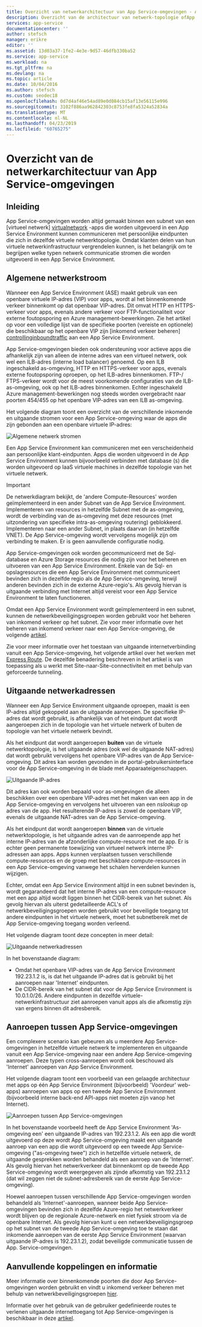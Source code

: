 ```yaml
---
title: Overzicht van netwerkarchitectuur van App Service-omgevingen - Azure
description: Overzicht van de architectuur van netwerk-topologie ofApp Service-omgevingen.
services: app-service
documentationcenter: ''
author: stefsch
manager: erikre
editor: ''
ms.assetid: 13d03a37-1fe2-4e3e-9d57-46dfb330ba52
ms.service: app-service
ms.workload: na
ms.tgt_pltfrm: na
ms.devlang: na
ms.topic: article
ms.date: 10/04/2016
ms.author: stefsch
ms.custom: seodec18
ms.openlocfilehash: 0d7d4af46e54ad89e0d084cb15af13e56115e996
ms.sourcegitcommit: 3102f886aa962842303c8753fe8fa5324a52834a
ms.translationtype: MT
ms.contentlocale: nl-NL
ms.lasthandoff: 04/23/2019
ms.locfileid: "60765275"
---
```

# <a name="network-architecture-overview-of-app-service-environments"></a>Overzicht van de netwerkarchitectuur van App Service-omgevingen
## <a name="introduction"></a>Inleiding
App Service-omgevingen worden altijd gemaakt binnen een subnet van een [virtueel netwerk] [ virtualnetwork] -apps die worden uitgevoerd in een App Service Environment kunnen communiceren met persoonlijke eindpunten die zich in dezelfde virtuele netwerktopologie.  Omdat klanten delen van hun virtuele netwerkinfrastructuur vergrendelen kunnen, is het belangrijk om te begrijpen welke typen netwerk communicatie stromen die worden uitgevoerd in een App Service Environment.

## <a name="general-network-flow"></a>Algemene netwerkstroom
Wanneer een App Service Environment (ASE) maakt gebruik van een openbare virtuele IP-adres (VIP) voor apps, wordt al het binnenkomende verkeer binnenkomt op dat openbaar VIP-adres.  Dit omvat HTTP en HTTPS-verkeer voor apps, evenals andere verkeer voor FTP-functionaliteit voor externe foutopsporing en Azure management-bewerkingen.  Zie het artikel op voor een volledige lijst van de specifieke poorten (vereiste en optionele) die beschikbaar op het openbare VIP zijn [inkomend verkeer beheren] [ controllinginboundtraffic] aan een App Service Environment. 

App Service-omgevingen bieden ook ondersteuning voor actieve apps die afhankelijk zijn van alleen de interne adres van een virtueel netwerk, ook wel een ILB-adres (interne load balancer) genoemd.  Op een ILB ingeschakeld as-omgeving, HTTP en HTTPS-verkeer voor apps, evenals externe foutopsporing oproepen, op het ILB-adres binnenkomen.  FTP-/ FTPS-verkeer wordt voor de meest voorkomende configuraties van de ILB-as-omgeving, ook op het ILB-adres binnenkomen.  Echter ingeschakeld Azure management-bewerkingen nog steeds worden overgebracht naar poorten 454/455 op het openbare VIP-adres van een ILB as-omgeving.

Het volgende diagram toont een overzicht van de verschillende inkomende en uitgaande stromen voor een App Service-omgeving waar de apps die zijn gebonden aan een openbare virtuele IP-adres:

![Algemene netwerk stromen][GeneralNetworkFlows]

Een App Service Environment kan communiceren met een verscheidenheid aan persoonlijke klant-eindpunten.  Apps die worden uitgevoerd in de App Service Environment kunnen bijvoorbeeld verbinden met database (s) die worden uitgevoerd op IaaS virtuele machines in dezelfde topologie van het virtuele netwerk.

> [!IMPORTANT]
> De netwerkdiagram bekijkt, de 'andere Compute-Resources' worden geïmplementeerd in een ander Subnet van de App Service Environment. Implementeren van resources in hetzelfde Subnet met de as-omgeving, wordt de verbinding van de as-omgeving met deze resources (met uitzondering van specifieke intra-as-omgeving routering) geblokkeerd. Implementeren naar een ander Subnet, in plaats daarvan (in hetzelfde VNET). De App Service-omgeving wordt vervolgens mogelijk zijn om verbinding te maken. Er is geen aanvullende configuratie nodig.
> 
> 

App Service-omgevingen ook worden gecommuniceerd met de Sql-database en Azure Storage resources die nodig zijn voor het beheren en uitvoeren van een App Service Environment.  Enkele van de Sql- en opslagresources die een App Service Environment met communiceert bevinden zich in dezelfde regio als de App Service-omgeving, terwijl anderen bevinden zich in de externe Azure-regio's.  Als gevolg hiervan is uitgaande verbinding met Internet altijd vereist voor een App Service Environment te laten functioneren. 

Omdat een App Service Environment wordt geïmplementeerd in een subnet, kunnen de netwerkbeveiligingsgroepen worden gebruikt voor het beheren van inkomend verkeer op het subnet.  Zie voor meer informatie over het beheren van inkomend verkeer naar een App Service-omgeving, de volgende [artikel][controllinginboundtraffic].

Zie voor meer informatie over het toestaan van uitgaande internetverbinding vanuit een App Service-omgeving, het volgende artikel over het werken met [Express Route][ExpressRoute].  De dezelfde benadering beschreven in het artikel is van toepassing als u werkt met Site-naar-Site-connectiviteit en met behulp van geforceerde tunneling.

## <a name="outbound-network-addresses"></a>Uitgaande netwerkadressen
Wanneer een App Service Environment uitgaande oproepen, maakt is een IP-adres altijd gekoppeld aan de uitgaande aanroepen.  De specifieke IP-adres dat wordt gebruikt, is afhankelijk van of het eindpunt dat wordt aangeroepen zich in de topologie van het virtuele netwerk of buiten de topologie van het virtuele netwerk bevindt.

Als het eindpunt dat wordt aangeroepen **buiten** van de virtuele netwerktopologie, is het uitgaande adres (ook wel de uitgaande NAT-adres) dat wordt gebruikt vervolgens het openbare VIP-adres van de App Service-omgeving.  Dit adres kan worden gevonden in de portal-gebruikersinterface voor de App Service-omgeving in de blade met Apparaateigenschappen.

![Uitgaande IP-adres][OutboundIPAddress]

Dit adres kan ook worden bepaald voor as-omgevingen die alleen beschikken over een openbare VIP-adres met het maken van een app in de App Service-omgeving en vervolgens het uitvoeren van een *nslookup* op adres van de app. Het resulterende IP-adres is zowel de openbare VIP, evenals de uitgaande NAT-adres van de App Service-omgeving.

Als het eindpunt dat wordt aangeroepen **binnen** van de virtuele netwerktopologie, is het uitgaande adres van de aanroepende app het interne IP-adres van de afzonderlijke compute-resource met de app.  Er is echter geen permanente toewijzing van virtueel netwerk interne IP-adressen aan apps.  Apps kunnen verplaatsen tussen verschillende compute-resources en de groep met beschikbare compute-resources in een App Service-omgeving vanwege het schalen herverdelen kunnen wijzigen.

Echter, omdat een App Service Environment altijd in een subnet bevinden is, wordt gegarandeerd dat het interne IP-adres van een compute-resource met een app altijd wordt liggen binnen het CIDR-bereik van het subnet.  Als gevolg hiervan als uiterst gedetailleerde ACL's of netwerkbeveiligingsgroepen worden gebruikt voor beveiligde toegang tot andere eindpunten in het virtuele netwerk, moet het subnetbereik met de App Service-omgeving toegang worden verleend.

Het volgende diagram toont deze concepten in meer detail:

![Uitgaande netwerkadressen][OutboundNetworkAddresses]

In het bovenstaande diagram:

* Omdat het openbare VIP-adres van de App Service Environment 192.23.1.2 is, is dat het uitgaande IP-adres dat is gebruikt bij het aanroepen naar 'Internet' eindpunten.
* De CIDR-bereik van het subnet dat voor de App Service Environment is 10.0.1.0/26.  Andere eindpunten in dezelfde virtuele-netwerkinfrastructuur ziet aanroepen vanuit apps als die afkomstig zijn van ergens binnen dit adresbereik.

## <a name="calls-between-app-service-environments"></a>Aanroepen tussen App Service-omgevingen
Een complexere scenario kan gebeuren als u meerdere App Service-omgevingen in hetzelfde virtuele netwerk te implementeren en uitgaande vanuit een App Service-omgeving naar een andere App Service-omgeving aanroepen.  Deze typen cross-aanroepen wordt ook beschouwd als 'Internet' aanroepen van App Service Environment.

Het volgende diagram toont een voorbeeld van een gelaagde architectuur met apps op één App Service Environment (bijvoorbeeld) 'Voordeur' web-apps) aanroepen van apps op een tweede App Service Environment (bijvoorbeeld interne back-end API-apps niet moeten zijn vanop het Internet). 

![Aanroepen tussen App Service-omgevingen][CallsBetweenAppServiceEnvironments] 

In het bovenstaande voorbeeld heeft de App Service Environment 'As-omgeving een' een uitgaande IP-adres van 192.23.1.2.  Als een app die wordt uitgevoerd op deze wordt App Service-omgeving maakt een uitgaande aanroep van een app die wordt uitgevoerd op een tweede App Service-omgeving ("as-omgeving twee") zich in hetzelfde virtuele netwerk, de uitgaande gesprekken worden behandeld als een aanroep van de 'Internet'.  Als gevolg hiervan het netwerkverkeer dat binnenkomt op de tweede App Service-omgeving wordt weergegeven als zijnde afkomstig van 192.23.1.2 (dat wil zeggen niet de subnet-adresbereik van de eerste App Service-omgeving).

Hoewel aanroepen tussen verschillende App Service-omgevingen worden behandeld als 'Internet'-aanroepen, wanneer beide App Service-omgevingen bevinden zich in dezelfde Azure-regio het netwerkverkeer wordt blijven op de regionale Azure-netwerk en niet fysiek stroom via de openbare Internet.  Als gevolg hiervan kunt u een netwerkbeveiligingsgroep op het subnet van de tweede App Service-omgeving toe te staan dat inkomende aanroepen van de eerste App Service Environment (waarvan uitgaande IP-adres is 192.23.1.2), zodat beveiligde communicatie tussen de App. Service-omgevingen.

## <a name="additional-links-and-information"></a>Aanvullende koppelingen en informatie
Meer informatie over binnenkomende poorten die door App Service-omgevingen worden gebruikt en vindt u inkomend verkeer beheren met behulp van netwerkbeveiligingsgroepen [hier][controllinginboundtraffic].

Informatie over het gebruik van de gebruiker gedefinieerde routes te verlenen uitgaande internettoegang tot App Service-omgevingen is beschikbaar in deze [artikel][ExpressRoute]. 

<!-- LINKS -->
[virtualnetwork]: https://azure.microsoft.com/services/virtual-network/
[controllinginboundtraffic]:  app-service-app-service-environment-control-inbound-traffic.md
[ExpressRoute]:  app-service-app-service-environment-network-configuration-expressroute.md

<!-- IMAGES -->
[GeneralNetworkFlows]: ./media/app-service-app-service-environment-network-architecture-overview/NetworkOverview-1.png
[OutboundIPAddress]: ./media/app-service-app-service-environment-network-architecture-overview/OutboundIPAddress-1.png
[OutboundNetworkAddresses]: ./media/app-service-app-service-environment-network-architecture-overview/OutboundNetworkAddresses-1.png
[CallsBetweenAppServiceEnvironments]: ./media/app-service-app-service-environment-network-architecture-overview/CallsBetweenEnvironments-1.png

